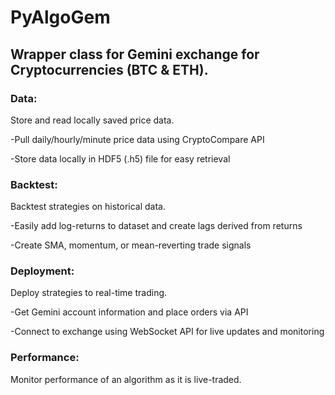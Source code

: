 # PyAlgoGem

## Wrapper class for Gemini exchange for Cryptocurrencies (BTC & ETH).


### Data:

Store and read locally saved price data.

-Pull daily/hourly/minute price data using CryptoCompare API

-Store data locally in HDF5 (.h5) file for easy retrieval

### Backtest:

Backtest strategies on historical data.

-Easily add log-returns to dataset and create lags derived from returns

-Create SMA, momentum, or mean-reverting trade signals

### Deployment:

Deploy strategies to real-time trading.

-Get Gemini account information and place orders via API

-Connect to exchange using WebSocket API for live updates and monitoring

### Performance:

Monitor performance of an algorithm as it is live-traded.
